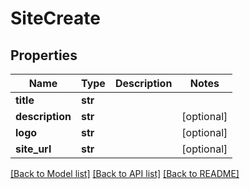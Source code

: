 # SiteCreate

## Properties
Name | Type | Description | Notes
------------ | ------------- | ------------- | -------------
**title** | **str** |  | 
**description** | **str** |  | [optional] 
**logo** | **str** |  | [optional] 
**site_url** | **str** |  | [optional] 

[[Back to Model list]](../README.md#documentation-for-models) [[Back to API list]](../README.md#documentation-for-api-endpoints) [[Back to README]](../README.md)

